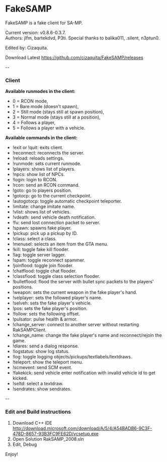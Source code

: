 FakeSAMP
=
FakeSAMP is a fake client for SA-MP.
  
Current version: v0.8.6-0.3.7.  
Authors: jlfm, bartekdvd, P3ti.
Special thanks to balika011, .silent, n3ptun0.  

Edited by: Cizaquita.

Download Latest
https://github.com/cizaquita/FakeSAMP/releases

--
### Client
**Available runmodes in the client:**
* 0 = RCON mode,
* 1 = Bare mode (doesn't spawn),
* 2 = Still mode (stays still at spawn position),
* 3 = Normal mode (stays still at a position),
* 4 = Follows a player,
* 5 = Follows a player with a vehicle.
  
**Available commands in the client:**
* !exit or !quit: exits client.
* !reconnect: reconnects the server.
* !reload: reloads settings.
* !runmode: sets current runmode.
* !players: shows list of players.
* !npcs: show list of NPCs.
* !login: login to RCON.
* !rcon: send an RCON command.
* !goto: go to players position.
* !gotocp: go to the current checkpoint.
* !autogotocp: toggle automatic checkpoint teleporter.
* !imitate: change imitate name.
* !vlist: shows list of vehicles.
* !vdeath: send vehicle death notification.
* !fu: send lost connection packet to server.
* !spawn: spawns fake player.
* !pickup: pick up a pickup by ID.
* !class: select a class.
* !menusel: selects an item from the GTA menu.
* !kill: toggle fake kill flooder.
* !lag: toggle server lagger.
* !spam: toggle reconnect spammer.
* !joinflood: toggle join flooder.
* !chatflood: toggle chat flooder.
* !classflood: toggle class selection flooder.
* !bulletflood: flood the server with bullet sync packets to the players' positions.
* !weapon: sets the current weapon in the fake player's hand.
* !selplayer: sets the followed player's name.
* !selveh: sets the fake player's vehicle.
* !pos: sets the fake player's position.
* !follow: sets the following offset.
* !pulsator: pulse health & armor.
* !change_server: connect to another server without restarting RakSAMPClient.
* !change_name: change the fake player's name and reconnect/rejoin the game.
* !diares: send a dialog response.
* !logstatus: show log status.
* !log: toggle logging objects/pickups/textlabels/textdraws.
* !teleport: show the teleport menu.
* !scmevent: send SCM event.
* !fakekick: send vehicle enter notification with invalid vehicle id to get kicked.
* !seltd: select a textdraw.
* !sendrates: show sendrates.

--
### Edit and Build instructions

1. Download C++ IDE http://download.microsoft.com/download/A/5/4/A54BADB6-9C3F-478D-8657-93B3FC9FE62D/vcsetup.exe
2. Open Solution RakSAMP_2008.sln
3. Edit, Debug

Enjoy!

